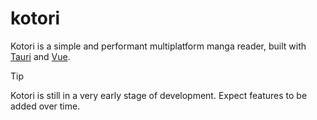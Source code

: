 # kotori

Kotori is a simple and performant multiplatform manga reader, built with [Tauri](https://tauri.app/) and [Vue](https://vuejs.org/).

> [!TIP]
> Kotori is still in a very early stage of development. Expect features to be added over time.

